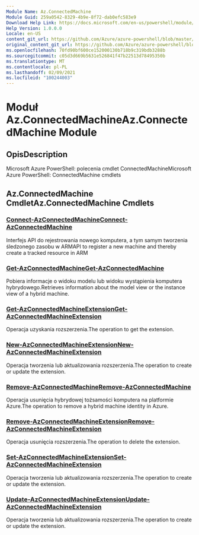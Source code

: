 ```yaml
---
Module Name: Az.ConnectedMachine
Module Guid: 259a0542-8329-4b9e-8f72-dab0efc583e9
Download Help Link: https://docs.microsoft.com/en-us/powershell/module/az.connectedmachine
Help Version: 1.0.0.0
Locale: en-US
content_git_url: https://github.com/Azure/azure-powershell/blob/master/src/ConnectedMachine/help/Az.ConnectedMachine.md
original_content_git_url: https://github.com/Azure/azure-powershell/blob/master/src/ConnectedMachine/help/Az.ConnectedMachine.md
ms.openlocfilehash: 70fd90bf600ce152000130b718b9c319bdb3288b
ms.sourcegitcommit: c05d3d669b5631e526841f47b22513d78495350b
ms.translationtype: MT
ms.contentlocale: pl-PL
ms.lasthandoff: 02/09/2021
ms.locfileid: "100244003"
---
```

# <span data-ttu-id="e4e37-101">Moduł Az.ConnectedMachine</span><span class="sxs-lookup"><span data-stu-id="e4e37-101">Az.ConnectedMachine Module</span></span>
## <span data-ttu-id="e4e37-102">Opis</span><span class="sxs-lookup"><span data-stu-id="e4e37-102">Description</span></span>
<span data-ttu-id="e4e37-103">Microsoft Azure PowerShell: polecenia cmdlet ConnectedMachine</span><span class="sxs-lookup"><span data-stu-id="e4e37-103">Microsoft Azure PowerShell: ConnectedMachine cmdlets</span></span>

## <span data-ttu-id="e4e37-104">Az.ConnectedMachine Cmdlet</span><span class="sxs-lookup"><span data-stu-id="e4e37-104">Az.ConnectedMachine Cmdlets</span></span>
### [<span data-ttu-id="e4e37-105">Connect-AzConnectedMachine</span><span class="sxs-lookup"><span data-stu-id="e4e37-105">Connect-AzConnectedMachine</span></span>](Connect-AzConnectedMachine.md)
<span data-ttu-id="e4e37-106">Interfejs API do rejestrowania nowego komputera, a tym samym tworzenia śledzonego zasobu w ARM</span><span class="sxs-lookup"><span data-stu-id="e4e37-106">API to register a new machine and thereby create a tracked resource in ARM</span></span>

### [<span data-ttu-id="e4e37-107">Get-AzConnectedMachine</span><span class="sxs-lookup"><span data-stu-id="e4e37-107">Get-AzConnectedMachine</span></span>](Get-AzConnectedMachine.md)
<span data-ttu-id="e4e37-108">Pobiera informacje o widoku modelu lub widoku wystąpienia komputera hybrydowego.</span><span class="sxs-lookup"><span data-stu-id="e4e37-108">Retrieves information about the model view or the instance view of a hybrid machine.</span></span>

### [<span data-ttu-id="e4e37-109">Get-AzConnectedMachineExtension</span><span class="sxs-lookup"><span data-stu-id="e4e37-109">Get-AzConnectedMachineExtension</span></span>](Get-AzConnectedMachineExtension.md)
<span data-ttu-id="e4e37-110">Operacja uzyskania rozszerzenia.</span><span class="sxs-lookup"><span data-stu-id="e4e37-110">The operation to get the extension.</span></span>

### [<span data-ttu-id="e4e37-111">New-AzConnectedMachineExtension</span><span class="sxs-lookup"><span data-stu-id="e4e37-111">New-AzConnectedMachineExtension</span></span>](New-AzConnectedMachineExtension.md)
<span data-ttu-id="e4e37-112">Operacja tworzenia lub aktualizowania rozszerzenia.</span><span class="sxs-lookup"><span data-stu-id="e4e37-112">The operation to create or update the extension.</span></span>

### [<span data-ttu-id="e4e37-113">Remove-AzConnectedMachine</span><span class="sxs-lookup"><span data-stu-id="e4e37-113">Remove-AzConnectedMachine</span></span>](Remove-AzConnectedMachine.md)
<span data-ttu-id="e4e37-114">Operacja usunięcia hybrydowej tożsamości komputera na platformie Azure.</span><span class="sxs-lookup"><span data-stu-id="e4e37-114">The operation to remove a hybrid machine identity in Azure.</span></span>

### [<span data-ttu-id="e4e37-115">Remove-AzConnectedMachineExtension</span><span class="sxs-lookup"><span data-stu-id="e4e37-115">Remove-AzConnectedMachineExtension</span></span>](Remove-AzConnectedMachineExtension.md)
<span data-ttu-id="e4e37-116">Operacja usunięcia rozszerzenia.</span><span class="sxs-lookup"><span data-stu-id="e4e37-116">The operation to delete the extension.</span></span>

### [<span data-ttu-id="e4e37-117">Set-AzConnectedMachineExtension</span><span class="sxs-lookup"><span data-stu-id="e4e37-117">Set-AzConnectedMachineExtension</span></span>](Set-AzConnectedMachineExtension.md)
<span data-ttu-id="e4e37-118">Operacja tworzenia lub aktualizowania rozszerzenia.</span><span class="sxs-lookup"><span data-stu-id="e4e37-118">The operation to create or update the extension.</span></span>

### [<span data-ttu-id="e4e37-119">Update-AzConnectedMachineExtension</span><span class="sxs-lookup"><span data-stu-id="e4e37-119">Update-AzConnectedMachineExtension</span></span>](Update-AzConnectedMachineExtension.md)
<span data-ttu-id="e4e37-120">Operacja tworzenia lub aktualizowania rozszerzenia.</span><span class="sxs-lookup"><span data-stu-id="e4e37-120">The operation to create or update the extension.</span></span>

